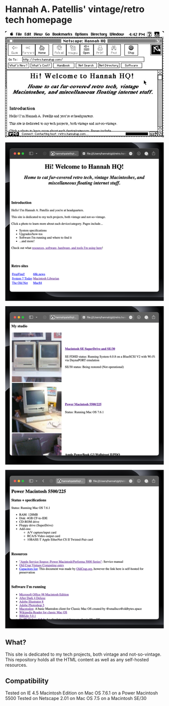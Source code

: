 # Hannah A. Patellis' vintage/retro tech homepage

![Screenshot of the Hannah A. Patellis retro tech homepage running in Netscape 2.02 on a Macintosh SE/30](/docs/se30.jpg)

![Screenshot of the Hannah A. Patellis retro tech homepage running in Safari](/docs/home.png)

![Screenshot of the Hannah A. Patellis retro tech site showing the "My Studio" section running in Safari](/docs/studio.png)

![Screenshot of the Hannah A. Patellis retro tech site showing a page for the "Power Macintosh 5500/225" running in Safari](/docs/page.png)

## What?
This site is dedicated to my tech projects, both vintage and not-so-vintage. This repository holds all the HTML content as well as any self-hosted resources.

## Compatibility 
Tested on IE 4.5 Macintosh Edition on Mac OS 7.6.1 on a Power Macintosh 5500
Tested on Netscape 2.01 on Mac OS 7.5 on a Macintosh SE/30